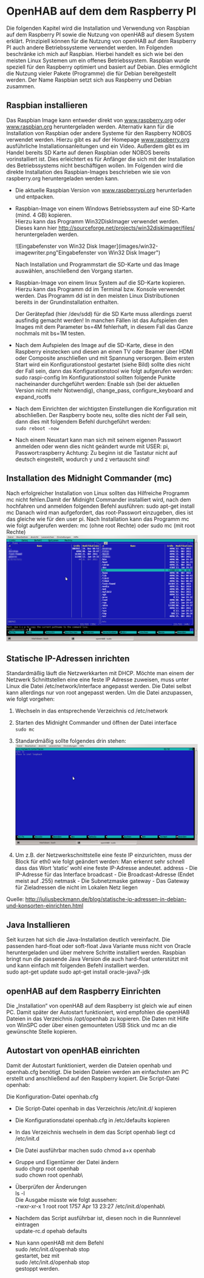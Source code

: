 OpenHAB auf dem dem Raspberry PI
================================

Die folgenden Kapitel wird die Installation und Verwendung von Raspbian
auf dem Raspberry PI sowie die Nutzung von openHAB auf diesem System
erklärt. Prinzipiell können für die Nutzung von openHAB auf dem
Raspberry PI auch andere Betriebssysteme verwendet werden. Im Folgenden
beschränke ich mich auf Raspbian. Hierbei handelt es sich wie bei den
meisten Linux Systemen um ein offenes Betriebssystem. Raspbian wurde
speziell für den Raspberry optimiert und basiert auf Debian. Dies
ermöglicht die Nutzung vieler Pakete (Programme) die für Debian
bereitgestellt werden. Der Name Raspbian setzt sich aus Raspberry und
Debian zusammen.

Raspbian installieren
---------------------

Das Raspbian Image kann entweder direkt von www.raspberry.org oder
www.raspbian.org heruntergeladen werden. Alternativ kann für die
Installation von Raspbian oder andere Systeme für den Raspberry NOBOS
verwendet werden. Hierzu gibt es auf der Homepage www.raspberry.org
ausführliche Installationsanleitungen und ein Video. Außerdem gibt es im
Handel bereits SD Karte auf denen Raspbian oder NOBOS bereits
vorinstalliert ist. Dies erleichtert es für Anfänger die sich mit der
Installation des Betriebssystems nicht beschäftigen wollen. Im Folgenden
wird die direkte Installation des Raspbian-Images beschrieben wie sie
von raspberry.org heruntergeladen werden kann.

-   Die aktuelle Raspbian Version von www.raspberrypi.org herunterladen und entpacken.

-   Raspbian-Image von einem Windows Betriebssystem auf eine SD-Karte
    (mind. 4 GB) kopieren.  
    Hierzu kann das Programm Win32DiskImager verwendet werden. Dieses
    kann hier http://sourceforge.net/projects/win32diskimager/files/
    heruntergeladen werden.

    ![Eingabefenster von Win32 Disk Imager](images/win32-imagewriter.png"Eingabefenster von Win32 Disk Imager")

    Nach Installation und Programmstart die SD-Karte und das Image auswählen, anschließend den Vorgang
    starten.

-   Raspbian-Image von einem linux System auf die SD-Karte kopieren.  
    Hierzu kann das Programm dd im Terminal bzw. Konsole verwendet werden. Das Programm dd ist in den meisten Linux Distributionen bereits in der Grundinstallation enthalten.  

    Der Gerätepfad (hier /dev/sdd) für die SD Karte muss allerdings
    zuerst ausfindig gemacht werden! In manchen Fällen ist das
    Aufspielen den Images mit dem Parameter bs=4M fehlerhaft, in diesem
    Fall das Ganze nochmals mit bs=1M testen.

-   Nach dem Aufspielen des Image auf die SD-Karte, diese in den
    Raspberry einstecken und diesen an einen TV oder Beamer über HDMI
    oder Composite anschließen und mit Spannung versorgen. Beim ersten
    Start wird ein Konfigurationstool gestartet (siehe Bild) sollte dies
    nicht der Fall sein, dann das Konfigurationstool wie folgt
    aufgerufen werden: sudo raspi-config Im Konfigurationstool sollten
    folgende Punkte nacheinander durchgeführt werden: Enable ssh (bei
    der aktuellen Version nicht mehr Notwendig), change_pass,
    configure_keyboard and expand_rootfs

-   Nach dem Einrichten der wichtigsten Einstellungen die Konfiguration
    mit <Finish> abschließen. Der Raspberry boote neu, sollte dies
    nicht der Fall sein, dann dies mit folgendem Befehl durchgeführt
    werden:  
    `sudo reboot -now`

-   Nach einem Neustart kann man sich mit seinem eigenen Passwort
    anmelden oder wenn dies nicht geändert wurde mit USER: pi,
    Passwort:raspberry Achtung: Zu beginn ist die Tastatur nicht auf
    deutsch eingestellt, wodurch y und z vertauscht sind!

Installation des Midnight Commander (mc)
----------------------------------------

Nach erfolgreicher Installation von Linux sollten das Hilfreiche
Programm mc nicht fehlen.Damit der Midnight Commander installiert wird,
nach dem hochfahren und anmelden folgenden Befehl ausführen: sudo
apt-get install mc Danach wird man aufgefordert, das root-Passwort
einzugeben, dies ist das gleiche wie für den user pi. Nach Installation
kann das Programm mc wie folgt aufgerufen werden: mc (ohne root Rechte)
oder sudo mc (mit root Rechte)  
![Midnight Commander](images/mc_home.png "Midnight Commander")

Statische IP-Adressen inrichten
-------------------------------

Standardmäßig läuft die Netzwerkkarten mit DHCP. Möchte man einem der
Netzwerk Schnittstellen eine eine feste IP Adresse zuweisen, muss unter
Linux die Datei /etc/network/interface angepasst werden. Die Datei
selbst kann allerdings nur von root angepasst werden. Um die Datei
anzupassen, wie folgt vorgehen:

1.  Wechseln in das entsprechende Verzeichnis cd /etc/network

2.  Starten des Midnight Commander und öffnen der Datei interface  
    `sudo mc`

3.  Standardmäßig sollte folgendes drin stehen:  
    ![Inhalt der Datei interface](images/mc_network.png "Inhalt der Datei interface")

4.  Um z.B. der Netzwerkschnittstelle eine feste IP einzurichten, muss
    der Block für eth0 wie folgt geändert werden: Man erkennt sehr
    schnell dass das Wort ’static’ wohl eine feste IP-Adresse andeutet.
    address - Die IP-Adresse für das Interface broadcast - Die
    Broadcast-Adresse (Endet meist auf .255) netmask - Die Subnetzmaske
    gateway - Das Gateway für Zieladressen die nicht im Lokalen Netz
    liegen

Quelle: http://juliusbeckmann.de/blog/statische-ip-adressen-in-debian-und-konsorten-einrichten.html

Java Installieren
-----------------

Seit kurzen hat sich die Java-Installation deutlich vereinfacht. Die
passenden hard-float oder soft-float Java Variante muss nicht von Oracle
heruntergeladen und über mehrere Schritte installiert werden. Raspbian
bringt nun die passende Java Version die auch hard-float unterstützt mit
und kann einfach mit folgenden Befehl installiert werden.  
    sudo apt-get update
    sudo apt-get install oracle-java7-jdk

openHAB auf dem Raspberry Einrichten
------------------------------------

Die „Installation“ von openHAB auf dem Raspberry ist gleich wie auf
einen PC. Damit später der Autostart funktioniert, wird empfohlen die
openHAB Dateien in das Verzeichnis /opt/openhab zu kopieren. Die Daten
mit Hilfe von WinSPC oder über einen gemounteten USB Stick und mc an die
gewünschte Stelle kopieren.

Autostart von openHAB einrichten
--------------------------------

Damit der Autostart funktioniert, werden die Dateien openhab und
openhab.cfg benötigt. Die beiden Dateien werden am einfachsten am PC
erstellt und anschließend auf den Raspberry kopiert. Die Script-Datei
openhab:

Die Konfiguration-Datei openhab.cfg

-   Die Script-Datei openhab in das Verzeichnis /etc/init.d/ kopieren

-   Die Konfigurationsdatei openhab.cfg in /etc/defaults kopieren

-   In das Verzeichnis wechseln in dem das Script openhab liegt cd
    /etc/init.d

-   Die Datei ausführbar machen sudo chmod a+x openhab

-   Gruppe und Eigentümer der Datei ändern\
    sudo chgrp root openhab\
    sudo chown root openhab\

-   Überprüfen der Änderungen\
    ls -l\
    Die Ausgabe müsste wie folgt aussehen:\
    -rwxr-xr-x 1 root root 1757 Apr 13 23:27 /etc/init.d/openhab\

-   Nachdem das Script ausführbar ist, diesen noch in die Runnnlevel
    eintragen\
    update-rc.d opehab defaults

-   Nun kann openHAB mit dem Befehl\
    sudo /etc/init.d/openhab stop\
    gestartet, bez mit\
    sudo /etc/init.d/openhab stop\
    gestoppt werden.


